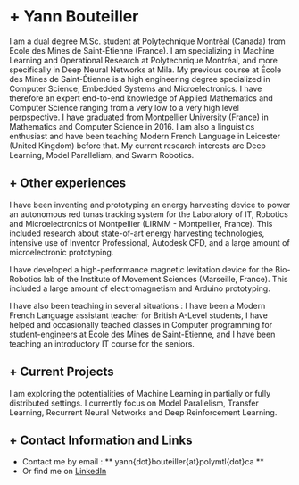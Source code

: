 # + Yann BouteillerI am a dual degree M.Sc. student at Polytechnique Montréal (Canada) from École des Mines de Saint-Étienne (France). I am specializing in Machine Learning and Operational Research at Polytechnique Montréal, and more specifically in Deep Neural Networks at Mila. My previous course at École des Mines de Saint-Étienne is a high engineering degree specialized in Computer Science, Embedded Systems and Microelectronics. I have therefore an expert end-to-end knowledge of Applied Mathematics and Computer Science ranging from a very low to a very high level perpspective. I have graduated from Montpellier University (France) in Mathematics and Computer Science in 2016. I am also a linguistics enthusiast and have been teaching Modern French Language in Leicester (United Kingdom) before that. My current research interests are Deep Learning, Model Parallelism, and Swarm Robotics.## + Other experiencesI have been inventing and prototyping an energy harvesting device to power an autonomous red tunas tracking system for the Laboratory of IT, Robotics and Microelectronics of Montpellier (LIRMM - Montpellier, France). This included research about state-of-art energy harvesting technologies, intensive use of Inventor Professional, Autodesk CFD, and a large amount of microelectronic prototyping.I have developed a high-performance magnetic levitation device for the Bio-Robotics lab of the Institute of Movement Sciences (Marseille, France). This included a large amount of electromagnetism and Arduino prototyping.I have also been teaching in several situations : I have been a Modern French Language assistant teacher for British A-Level students, I have helped and occasionally teached classes in Computer programming for student-engineers at École des Mines de Saint-Étienne, and I have been teaching an introductory IT course for the seniors.## + Current ProjectsI am exploring the potentialities of Machine Learning in partially or fully distributed settings. I currently focus on Model Parallelism, Transfer Learning, Recurrent Neural Networks and Deep Reinforcement Learning.## + Contact Information and Links- Contact me by email : ** yann{dot}bouteiller{at}polymtl{dot}ca **- Or find me on [LinkedIn][1][1]:https://www.linkedin.com/in/yann-bouteiller-46a18212b/